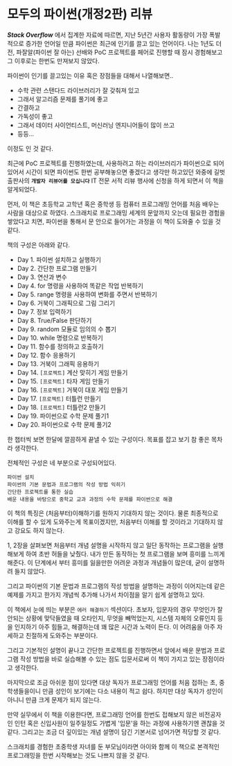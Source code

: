 # 모두의 파이썬(개정2판) 리뷰

**_Stack Overflow_** 에서 집계한 자료에 따르면, 지난 5년간 사용자 활동량이 가장 폭발적으로 증가한 언어일 만큼 파이썬은 최근에 인기를 끌고 있는 언어이다. 나는 1년도 더 전, 파잘알(파이썬 잘 아는) 선배와 PoC 프로젝트를 페어로 진행할 때 잠시 경험해보고 그 이후로는 한번도 만져보지 않았다.

파이썬이 인기를 끌고있는 이유 혹은 장점들을 대해서 나열해보면..

- 수학 관련 스탠다드 라이브러리가 잘 갖춰져 있고
- 그래서 알고리즘 문제를 풀기에 좋고
- 간결하고
- 가독성이 좋고
- 그래서 데이터 사이언티스트, 머신러닝 엔지니어들이 많이 쓰고
- 등등...

이정도 인 것 같다.

최근에 PoC 프로젝트를 진행하였는데, 사용하려고 하는 라이브러리가 파이썬으로 되어있어서 시간이 되면 파이썬도 한번 공부해놓으면 좋겠다고 생각만 하고있던 와중에 길벗 출판사의 **`개발자 리뷰어를 모십니다`** IT 전문 서적 리뷰 행사에 신청을 하게 되면서 이 책을 알게되었다.

먼저, 이 책은 초등학교 고학년 혹은 중학생 등 컴퓨터 프로그래밍 언어를 처음 배우는 사람을 대상으로 하였다. 스크래치로 프로그래밍 세계의 문앞까지 오는데 필요한 경험을 쌓았다고 치면, 파이썬을 통해서 문 안으로 들어가는 과정을 이 책이 도와줄 수 있을 것 같다.

책의 구성은 아래와 같다.

- Day 1. 파이썬 설치하고 실행하기
- Day 2. 간단한 프로그램 만들기
- Day 3. 연산과 변수
- Day 4. for 명령을 사용하여 똑같은 작업 반복하기
- Day 5. range 명령을 사용하여 변화를 주면서 반복하기
- Day 6. 거북이 그래픽으로 그림 그리기
- Day 7. 정보 입력하기
- Day 8. True/False 판단하기
- Day 9. random 모듈로 임의의 수 뽑기
- Day 10. while 명령으로 반복하기
- Day 11. 함수를 정의하고 호출하기
- Day 12. 함수 응용하기
- Day 13. 거북이 그래픽 응용하기
- Day 14. `[프로젝트]` 계산 맞히기 게임 만들기
- Day 15. `[프로젝트]` 타자 게임 만들기
- Day 16. `[프로젝트]` 거북이 대포 게임 만들기
- Day 17. `[프로젝트]` 터틀런 만들기
- Day 18. `[프로젝트]` 터틀런2 만들기
- Day 19. 파이썬으로 수학 문제 풀기1
- Day 20. 파이썬으로 수학 문제 풀기2

한 챕터씩 보면 한달에 깔끔하게 끝낼 수 있는 구성이다. 목표를 잡고 보기 참 좋은 목차라 생각한다.

전체적인 구성은 네 부분으로 구성되어있다.

```
파이썬 설치
파이썬의 기본 문법과 프로그램의 작성 방법 익히기
간단한 프로젝트를 통한 실습
배운 내용을 바탕으로 중학교 교과 과정의 수학 문제를 파이썬으로 해결
``` 

이 책의 특징은 (처음부터)이해하기를 원하지 기대하지 않는 것이다. 물론 최종적으로 이해를 할 수 있게 도와주는게 목표이겠지만, 처음부터 이해를 할 것이라고 기대하지 않고 강요도 하지 않는다.

1, 2장을 살펴보면 처음부터 개념 설명을 시작하지 않고 일단 동작하는 프로그램을 실행해보게 하여 초반 허들을 낮췄다. 내가 만든 동작하는 첫 프로그램을 보며 흥미를 느끼게 해준다. 이 단계에서 부터 흥미를 잃을만한 어려운 과정과 개념들이 많은데, 굳이 설명하려 들지 않았다.

그리고 파이썬의 기본 문법과 프로그램의 작성 방법을 설명하는 과정이 이어지는데 같은 예제를 가지고 한가지 개념씩 추가해 나가서 차이점을 알기 쉽게 설명하고 있다.

이 책에서 눈에 띄는 부분은 `에러 해결하기` 섹션이다. 초보자, 입문자의 경우 무엇인가 잘 안되는 상황에 맞닥들였을 때 오타인지, 무엇을 빼먹었는지, 시스템 자체의 오류인지 등을 인지하기 아주 힘들고, 해결하는데 꽤 많은 시간과 노력이 든다. 이 어려움을 아주 자세하고 친절하게 도와주는 부분이다.

그리고 기본적인 설명이 끝나고 간단한 프로젝트를 진행하면서 앞에서 배운 문법과 프로그램 작성 방법을 바로 실습해볼 수 있는 점도 입문서로써 이 책이 가지고 있는 장점이라고 생각한다.

마지막으로 조금 아쉬운 점이 있다면 대상 독자가 프로그래밍 언어를 처음 접하는 초, 중학생들을이니 만큼 성인이 보기에는 다소 내용이 적고 쉽다. 하지만 대상 독자가 성인이 아니니 만큼 크게 문제가 되지 않는다.

만약 실무에서 이 책을 이용한다면, 프로그래밍 언어를 한번도 접해보지 않은 비전공자인 인턴 혹은 신입사원이 일주일정도 가볍게 '입문'을 하는 과정에 사용하기엔 괜찮을 것 같다. 그리고는 조금 더 깊이있는 개념 설명이 담긴 기본서로 넘어가면 적당할 것 같다.

스크래치를 경험한 초중학생 자녀를 둔 부모님이라면 아이와 함께 이 책으로 본격적인 프로그래밍을 한번 시작해보는 것도 나쁘지 않을 것 같다.